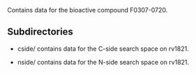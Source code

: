 Contains data for the bioactive compound F0307-0720.

## Subdirectories

- cside/ contains data for the C-side search space on rv1821.

- nside/ contains data for the N-side search space on rv1821.

